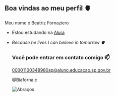 ## Boa vindas ao meu perfil 🫀

Meu nome é Beatriz Fornaziero

- Estou estudando na [Alura](https://alura.com.br)
- 
  *Because he lives I can believe in tomorrow 🫀*

  ### Você pode entrar em contato comigo 📫

  00001100348980sp@aluno.educacao.sp.gov.br

  @Biaforna.c


  ![Abraços](https://media1.tenor.com/m/1ow9bwnFon0AAAAd/hug-marta-silva.gif)
  
